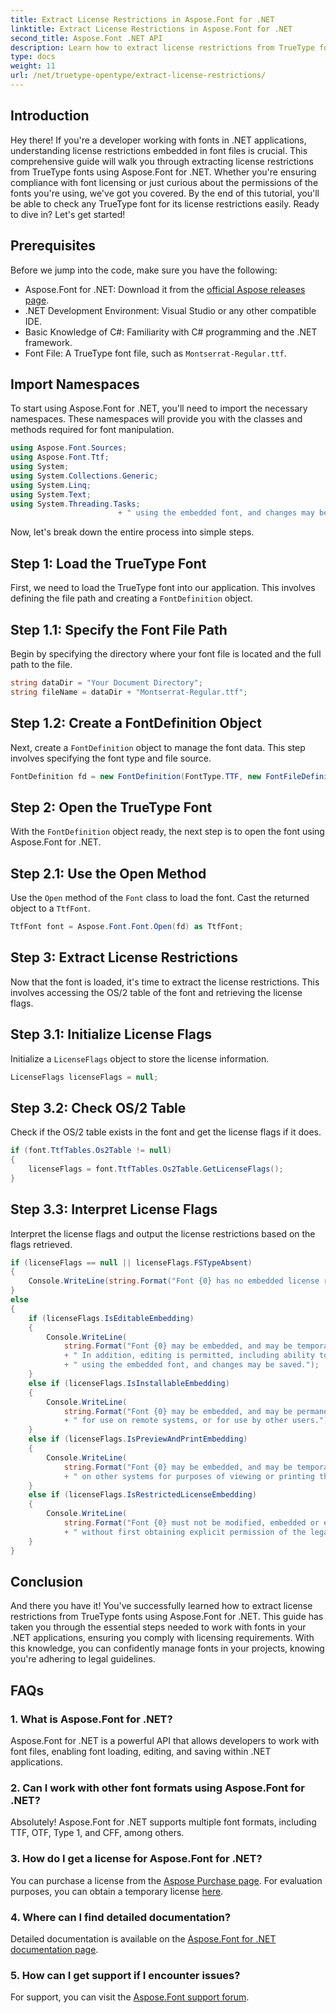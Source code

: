 ```yaml
---
title: Extract License Restrictions in Aspose.Font for .NET
linktitle: Extract License Restrictions in Aspose.Font for .NET
second_title: Aspose.Font .NET API
description: Learn how to extract license restrictions from TrueType fonts using Aspose.Font for .NET with our detailed guide. Perfect for developers working with fonts in .NET.
type: docs
weight: 11
url: /net/truetype-opentype/extract-license-restrictions/
---
```

## Introduction
Hey there! If you're a developer working with fonts in .NET applications, understanding license restrictions embedded in font files is crucial. This comprehensive guide will walk you through extracting license restrictions from TrueType fonts using Aspose.Font for .NET. Whether you're ensuring compliance with font licensing or just curious about the permissions of the fonts you're using, we've got you covered. By the end of this tutorial, you'll be able to check any TrueType font for its license restrictions easily. Ready to dive in? Let's get started!
## Prerequisites
Before we jump into the code, make sure you have the following:
- Aspose.Font for .NET: Download it from the [official Aspose releases page](https://releases.aspose.com/font/net/).
- .NET Development Environment: Visual Studio or any other compatible IDE.
- Basic Knowledge of C#: Familiarity with C# programming and the .NET framework.
- Font File: A TrueType font file, such as `Montserrat-Regular.ttf`.
## Import Namespaces
To start using Aspose.Font for .NET, you'll need to import the necessary namespaces. These namespaces will provide you with the classes and methods required for font manipulation.
```csharp
using Aspose.Font.Sources;
using Aspose.Font.Ttf;
using System;
using System.Collections.Generic;
using System.Linq;
using System.Text;
using System.Threading.Tasks;
                        + " using the embedded font, and changes may be saved.");
```
Now, let's break down the entire process into simple steps.
## Step 1: Load the TrueType Font
First, we need to load the TrueType font into our application. This involves defining the file path and creating a `FontDefinition` object.
## Step 1.1: Specify the Font File Path
Begin by specifying the directory where your font file is located and the full path to the file.
```csharp
string dataDir = "Your Document Directory";
string fileName = dataDir + "Montserrat-Regular.ttf";
```
## Step 1.2: Create a FontDefinition Object
Next, create a `FontDefinition` object to manage the font data. This step involves specifying the font type and file source.
```csharp
FontDefinition fd = new FontDefinition(FontType.TTF, new FontFileDefinition("ttf", new FileSystemStreamSource(fileName)));
```
## Step 2: Open the TrueType Font
With the `FontDefinition` object ready, the next step is to open the font using Aspose.Font for .NET.
## Step 2.1: Use the Open Method
Use the `Open` method of the `Font` class to load the font. Cast the returned object to a `TtfFont`.
```csharp
TtfFont font = Aspose.Font.Font.Open(fd) as TtfFont;
```
## Step 3: Extract License Restrictions
Now that the font is loaded, it's time to extract the license restrictions. This involves accessing the OS/2 table of the font and retrieving the license flags.
## Step 3.1: Initialize License Flags
Initialize a `LicenseFlags` object to store the license information.
```csharp
LicenseFlags licenseFlags = null;
```
## Step 3.2: Check OS/2 Table
Check if the OS/2 table exists in the font and get the license flags if it does.
```csharp
if (font.TtfTables.Os2Table != null)
{
    licenseFlags = font.TtfTables.Os2Table.GetLicenseFlags();
}
```
## Step 3.3: Interpret License Flags
Interpret the license flags and output the license restrictions based on the flags retrieved.
```csharp
if (licenseFlags == null || licenseFlags.FSTypeAbsent)
{
    Console.WriteLine(string.Format("Font {0} has no embedded license restrictions", font.FontName));
}
else
{
    if (licenseFlags.IsEditableEmbedding)
    {
        Console.WriteLine(
            string.Format("Font {0} may be embedded, and may be temporarily loaded on other systems.", font.FontName)
            + " In addition, editing is permitted, including ability to format new text"
            + " using the embedded font, and changes may be saved.");
    }
    else if (licenseFlags.IsInstallableEmbedding)
    {
        Console.WriteLine(
            string.Format("Font {0} may be embedded, and may be permanently installed", font.FontName)
            + " for use on remote systems, or for use by other users.");
    }
    else if (licenseFlags.IsPreviewAndPrintEmbedding)
    {
        Console.WriteLine(
            string.Format("Font {0} may be embedded, and may be temporarily loaded", font.FontName)
            + " on other systems for purposes of viewing or printing the document.");
    }
    else if (licenseFlags.IsRestrictedLicenseEmbedding)
    {
        Console.WriteLine(
            string.Format("Font {0} must not be modified, embedded or exchanged in any manner", font.FontName)
            + " without first obtaining explicit permission of the legal owner.");
    }
}
```
## Conclusion
And there you have it! You've successfully learned how to extract license restrictions from TrueType fonts using Aspose.Font for .NET. This guide has taken you through the essential steps needed to work with fonts in your .NET applications, ensuring you comply with licensing requirements. With this knowledge, you can confidently manage fonts in your projects, knowing you're adhering to legal guidelines.
## FAQs
### 1. What is Aspose.Font for .NET?
Aspose.Font for .NET is a powerful API that allows developers to work with font files, enabling font loading, editing, and saving within .NET applications.
### 2. Can I work with other font formats using Aspose.Font for .NET?
Absolutely! Aspose.Font for .NET supports multiple font formats, including TTF, OTF, Type 1, and CFF, among others.
### 3. How do I get a license for Aspose.Font for .NET?
You can purchase a license from the [Aspose Purchase page](https://purchase.aspose.com/buy). For evaluation purposes, you can obtain a temporary license [here](https://purchase.aspose.com/temporary-license/).
### 4. Where can I find detailed documentation?
Detailed documentation is available on the [Aspose.Font for .NET documentation page](https://reference.aspose.com/font/net/).
### 5. How can I get support if I encounter issues?
For support, you can visit the [Aspose.Font support forum](https://forum.aspose.com/c/font/41).